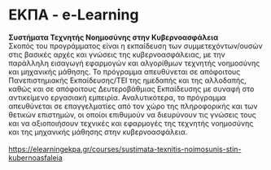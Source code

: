# ΕΚΠΑ - e-Learning
<b> Συστήματα Τεχνητής Νοημοσύνης στην Κυβερνοασφάλεια </b><br> 
Σκοπός του προγράμματος είναι η εκπαίδευση των συμμετεχόντων/ουσών στις βασικές αρχές και γνώσεις της κυβερνοασφάλειας, με την παράλληλη εισαγωγή εφαρμογών και αλγορίθμων τεχνητής νοημοσύνης και μηχανικής μάθησης. Το πρόγραμμα απευθύνεται σε απόφοιτους Πανεπιστημιακής Εκπαίδευσης/ΤΕΙ της ημεδαπής και της αλλοδαπής, καθώς και σε απόφοιτους Δευτεροβάθμιας Εκπαίδευσης με συναφή στο αντικείμενο εργασιακή εμπειρία. Αναλυτικότερα, το πρόγραμμα απευθύνεται σε επαγγελματίες από τον χώρο της πληροφορικής και των θετικών επιστημών, οι οποίοι επιθυμούν να διευρύνουν τις γνώσεις τους και να αξιοποιήσουν τεχνικές και εφαρμογές της τεχνητής νοημοσύνης και της μηχανικής μάθησης στην κυβερνοασφάλεια.  
<br> https://elearningekpa.gr/courses/sustimata-texnitis-noimosunis-stin-kubernoasfaleia
